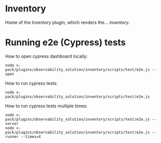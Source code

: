 # Inventory

Home of the Inventory plugin, which renders the... _inventory_.

# Running e2e (Cypress) tests

How to open cypress dashboard locally:
```
node x-pack/plugins/observability_solution/inventory/scripts/test/e2e.js --open            
```

How to run cypress tests:
```
node x-pack/plugins/observability_solution/inventory/scripts/test/e2e.js
```

How to run cypress tests multiple times:
```
node x-pack/plugins/observability_solution/inventory/scripts/test/e2e.js --server
node x-pack/plugins/observability_solution/inventory/scripts/test/e2e.js --runner --times=X
```
